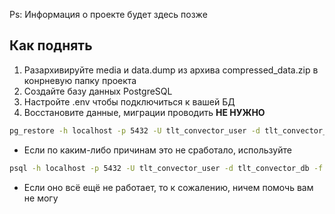 Ps: Информация о проекте будет здесь позже

## Как поднять
1. Разархивируйте media и data.dump из архива compressed_data.zip в конрневую папку проекта
2. Создайте базу данных PostgreSQL
3. Настройте .env чтобы подключиться к вашей БД
4. Восстановите данные, миграции проводить **НЕ НУЖНО**
```bash
pg_restore -h localhost -p 5432 -U tlt_convector_user -d tlt_convector_db data.dump
```
- Если по каким-либо причинам это не сработало, используйте
```bash
psql -h localhost -p 5432 -U tlt_convector_user -d tlt_convector_db -f alt_data.sql
```
- Если оно всё ещё не работает, то к сожалению, ничем помочь вам не могу
